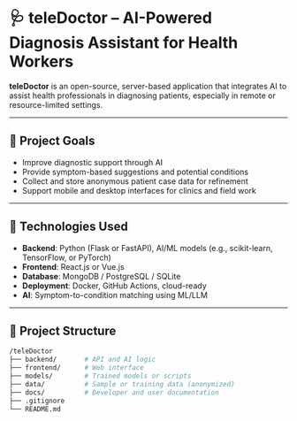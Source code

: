 # 🩺 teleDoctor – AI-Powered Diagnosis Assistant for Health Workers

**teleDoctor** is an open-source, server-based application that integrates AI to assist health professionals in diagnosing patients, especially in remote or resource-limited settings.

---

## 🚀 Project Goals

- Improve diagnostic support through AI
- Provide symptom-based suggestions and potential conditions
- Collect and store anonymous patient case data for refinement
- Support mobile and desktop interfaces for clinics and field work

---

## 🧠 Technologies Used

- **Backend**: Python (Flask or FastAPI), AI/ML models (e.g., scikit-learn, TensorFlow, or PyTorch)
- **Frontend**: React.js or Vue.js
- **Database**: MongoDB / PostgreSQL / SQLite
- **Deployment**: Docker, GitHub Actions, cloud-ready
- **AI**: Symptom-to-condition matching using ML/LLM

---

## 🔧 Project Structure

```bash
/teleDoctor
├── backend/       # API and AI logic
├── frontend/      # Web interface
├── models/        # Trained models or scripts
├── data/          # Sample or training data (anonymized)
├── docs/          # Developer and user documentation
├── .gitignore
└── README.md
